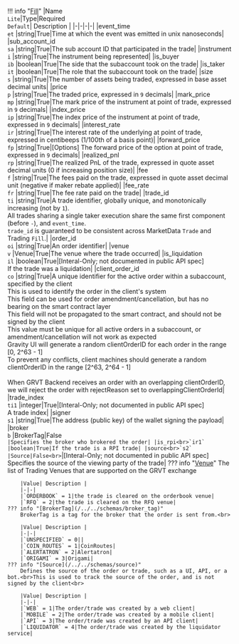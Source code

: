 !!! info "[Fill](/../../schemas/fill)"
    |Name<br>`Lite`|Type|Required<br>`Default`| Description |
    |-|-|-|-|
    |event_time<br>`et` |string|True|Time at which the event was emitted in unix nanoseconds|
    |sub_account_id<br>`sa` |string|True|The sub account ID that participated in the trade|
    |instrument<br>`i` |string|True|The instrument being represented|
    |is_buyer<br>`ib` |boolean|True|The side that the subaccount took on the trade|
    |is_taker<br>`it` |boolean|True|The role that the subaccount took on the trade|
    |size<br>`s` |string|True|The number of assets being traded, expressed in base asset decimal units|
    |price<br>`p` |string|True|The traded price, expressed in `9` decimals|
    |mark_price<br>`mp` |string|True|The mark price of the instrument at point of trade, expressed in `9` decimals|
    |index_price<br>`ip` |string|True|The index price of the instrument at point of trade, expressed in `9` decimals|
    |interest_rate<br>`ir` |string|True|The interest rate of the underlying at point of trade, expressed in centibeeps (1/100th of a basis point)|
    |forward_price<br>`fp` |string|True|[Options] The forward price of the option at point of trade, expressed in `9` decimals|
    |realized_pnl<br>`rp` |string|True|The realized PnL of the trade, expressed in quote asset decimal units (0 if increasing position size)|
    |fee<br>`f` |string|True|The fees paid on the trade, expressed in quote asset decimal unit (negative if maker rebate applied)|
    |fee_rate<br>`fr` |string|True|The fee rate paid on the trade|
    |trade_id<br>`ti` |string|True|A trade identifier, globally unique, and monotonically increasing (not by `1`).<br>All trades sharing a single taker execution share the same first component (before `-`), and `event_time`.<br>`trade_id` is guaranteed to be consistent across MarketData `Trade` and Trading `Fill`.|
    |order_id<br>`oi` |string|True|An order identifier|
    |venue<br>`v` |Venue|True|The venue where the trade occurred|
    |is_liquidation<br>`il` |boolean|True|[Interal-Only; not documented in public API spec]<br>If the trade was a liquidation|
    |client_order_id<br>`co` |string|True|A unique identifier for the active order within a subaccount, specified by the client<br>This is used to identify the order in the client's system<br>This field can be used for order amendment/cancellation, but has no bearing on the smart contract layer<br>This field will not be propagated to the smart contract, and should not be signed by the client<br>This value must be unique for all active orders in a subaccount, or amendment/cancellation will not work as expected<br>Gravity UI will generate a random clientOrderID for each order in the range [0, 2^63 - 1]<br>To prevent any conflicts, client machines should generate a random clientOrderID in the range [2^63, 2^64 - 1]<br><br>When GRVT Backend receives an order with an overlapping clientOrderID, we will reject the order with rejectReason set to overlappingClientOrderId|
    |trade_index<br>`ti1` |integer|True|[Interal-Only; not documented in public API spec]<br>A trade index|
    |signer<br>`s1` |string|True|The address (public key) of the wallet signing the payload|
    |broker<br>`b` |BrokerTag|False<br>``|Specifies the broker who brokered the order|
    |is_rpi<br>`ir1` |boolean|True|If the trade is a RPI trade|
    |source<br>`s2` |Source|False<br>``|[Interal-Only; not documented in public API spec]<br>Specifies the source of the viewing party of the trade|
    ??? info "[Venue](/../../schemas/venue)"
        The list of Trading Venues that are supported on the GRVT exchange<br>

        |Value| Description |
        |-|-|
        |`ORDERBOOK` = 1|the trade is cleared on the orderbook venue|
        |`RFQ` = 2|the trade is cleared on the RFQ venue|
    ??? info "[BrokerTag](/../../schemas/broker_tag)"
        BrokerTag is a tag for the broker that the order is sent from.<br>

        |Value| Description |
        |-|-|
        |`UNSPECIFIED` = 0||
        |`COIN_ROUTES` = 1|CoinRoutes|
        |`ALERTATRON` = 2|Alertatron|
        |`ORIGAMI` = 3|Origami|
    ??? info "[Source](/../../schemas/source)"
        Defines the source of the order or trade, such as a UI, API, or a bot.<br>This is used to track the source of the order, and is not signed by the client<br>

        |Value| Description |
        |-|-|
        |`WEB` = 1|The order/trade was created by a web client|
        |`MOBILE` = 2|The order/trade was created by a mobile client|
        |`API` = 3|The order/trade was created by an API client|
        |`LIQUIDATOR` = 4|The order/trade was created by the liquidator service|
